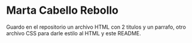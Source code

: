 # Marta Cabello Rebollo
Guardo en el repositorio un archivo HTML con 2 titulos y un parrafo, otro archivo CSS para darle estilo al HTML y este README.
